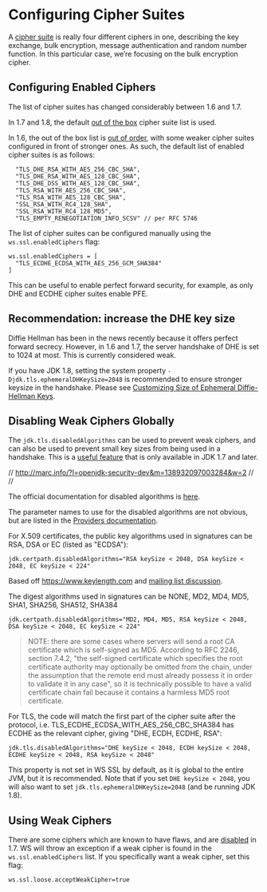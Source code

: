 <!--- Copyright (C) 2009-2013 Typesafe Inc. <http://www.typesafe.com> -->
# Configuring Cipher Suites

A [cipher suite](https://en.wikipedia.org/wiki/Cipher_suite) is really four different ciphers in one, describing the key exchange, bulk encryption, message authentication and random number function. In this particular case, we’re focusing on the bulk encryption cipher.

## Configuring Enabled Ciphers

The list of cipher suites has changed considerably between 1.6 and 1.7.

In 1.7 and 1.8, the default [out of the box](http://sim.ivi.co/2011/07/jsse-oracle-provider-preference-of-tls.html) cipher suite list is used.

In 1.6, the out of the box list is [out of order](http://op-co.de/blog/posts/android_ssl_downgrade/), with some weaker cipher suites configured in front of stronger ones.  As such, the default list of enabled cipher suites is as follows:

```
  "TLS_DHE_RSA_WITH_AES_256_CBC_SHA",
  "TLS_DHE_RSA_WITH_AES_128_CBC_SHA",
  "TLS_DHE_DSS_WITH_AES_128_CBC_SHA",
  "TLS_RSA_WITH_AES_256_CBC_SHA",
  "TLS_RSA_WITH_AES_128_CBC_SHA",
  "SSL_RSA_WITH_RC4_128_SHA",
  "SSL_RSA_WITH_RC4_128_MD5",
  "TLS_EMPTY_RENEGOTIATION_INFO_SCSV" // per RFC 5746
```

The list of cipher suites can be configured manually using the `ws.ssl.enabledCiphers` flag:

```
ws.ssl.enabledCiphers = [
  "TLS_ECDHE_ECDSA_WITH_AES_256_GCM_SHA384"
]
```

This can be useful to enable perfect forward security, for example, as only DHE and ECDHE cipher suites enable PFE.

## Recommendation: increase the DHE key size

Diffie Hellman has been in the news recently because it offers perfect forward secrecy.  However, in 1.6 and 1.7, the server handshake of DHE is set to 1024 at most.  This is currently considered weak.

If you have JDK 1.8, setting the system property `-Djdk.tls.ephemeralDHKeySize=2048` is recommended to ensure stronger keysize in the handshake.  Please see [Customizing Size of Ephemeral Diffie-Hellman Keys](http://docs.oracle.com/javase/8/docs/technotes/guides/security/jsse/JSSERefGuide.html#customizing_dh_keys).

## Disabling Weak Ciphers Globally

The `jdk.tls.disabledAlgorithms` can be used to prevent weak ciphers, and can also be used to prevent small key sizes from being used in a handshake.  This is a [useful feature](http://sim.ivi.co/2013/11/harness-ssl-and-jsse-key-size-control.html) that is only available in JDK 1.7 and later.

  // http://marc.info/?l=openjdk-security-dev&m=138932097003284&w=2
  //
  //

The official documentation for disabled algorithms is [here](http://docs.oracle.com/javase/7/docs/technotes/guides/security/jsse/JSSERefGuide.html#DisabledAlgorithms).

The parameter names to use for the disabled algorithms are not obvious, but are listed in the [Providers documentation](http://docs.oracle.com/javase/7/docs/technotes/guides/security/SunProviders.html).

For X.509 certificates, the public key algorithms used in signatures can be RSA, DSA or EC (listed as "ECDSA"):

```
jdk.certpath.disabledAlgorithms="RSA keySize < 2048, DSA keySize < 2048, EC keySize < 224"
```

Based off https://www.keylength.com and [mailing list discussion](http://openjdk.5641.n7.nabble.com/Code-Review-Request-7109274-Consider-disabling-support-for-X-509-certificates-with-RSA-keys-less-thas-td107890.html).

The digest algorithms used in signatures can be NONE, MD2, MD4, MD5, SHA1, SHA256, SHA512, SHA384

```
jdk.certpath.disabledAlgorithms="MD2, MD4, MD5, RSA keySize < 2048, DSA keySize < 2048, EC keySize < 224"
```

> NOTE: there are some cases where servers will send a root CA certificate which is self-signed as MD5.  According to RFC 2246, section 7.4.2, "the self-signed certificate which specifies the root certificate authority may optionally be omitted from the chain, under the assumption that the remote end must already possess it in order to validate it in any case", so it is technically possible to have a valid certificate chain fail because it contains a harmless MD5 root certificate.

For TLS, the code will match the first part of the cipher suite after the protocol, i.e. TLS_ECDHE_ECDSA_WITH_AES_256_CBC_SHA384 has ECDHE as the relevant cipher, giving "DHE, ECDH, ECDHE, RSA":

```
jdk.tls.disabledAlgorithms="DHE keySize < 2048, ECDH keySize < 2048, ECDHE keySize < 2048, RSA keySize < 2048"
```

This property is not set in WS SSL by default, as it is global to the entire JVM, but it is recommended.  Note that if you set `DHE keySize < 2048`, you will
also want to set `jdk.tls.ephemeralDHKeySize=2048` (and be running JDK 1.8).

## Using Weak Ciphers

There are some ciphers which are known to have flaws, and are [disabled](http://sim.ivi.co/2011/08/jsse-oracle-provider-default-disabled.html) in 1.7.  WS will throw an exception if a weak cipher is found in the `ws.ssl.enabledCiphers` list.  If you specifically want a weak cipher, set this flag:

```
ws.ssl.loose.acceptWeakCipher=true
```